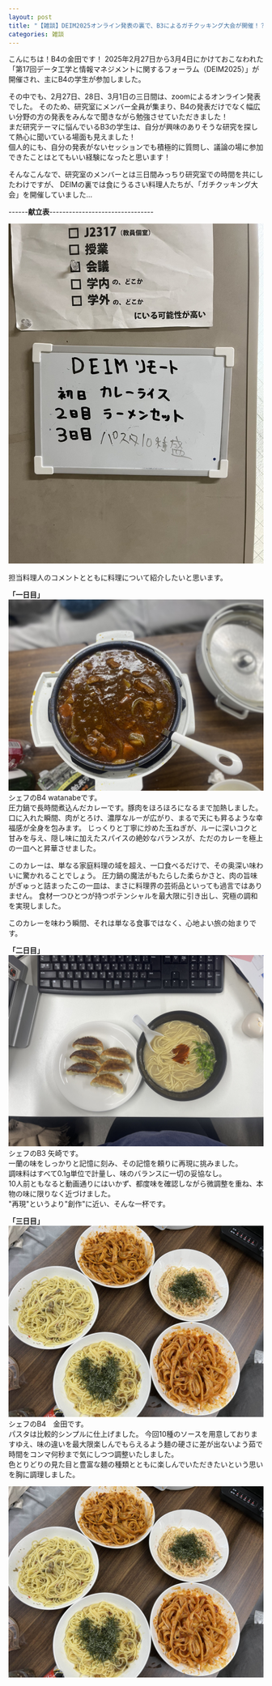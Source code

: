 ```yaml
---
layout: post
title: "【雑談】DEIM2025オンライン発表の裏で、B3によるガチクッキング大会が開催！？"
categories: 雑談
---
```

こんにちは！B4の金田です！
2025年2月27日から3月4日にかけておこなわれた「第17回データ工学と情報マネジメントに関するフォーラム（DEIM2025）」が開催され、主にB4の学生が参加しました。

その中でも、2月27日、28日、3月1日の三日間は、zoomによるオンライン発表でした。
そのため、研究室にメンバー全員が集まり、B4の発表だけでなく幅広い分野の方の発表をみんなで聞きながら勉強させていただきました！  
まだ研究テーマに悩んでいるB3の学生は、自分が興味のありそうな研究を探して熱心に聞いている場面も見えました！  
個人的にも、自分の発表がないセッションでも積極的に質問し、議論の場に参加できたことはとてもいい経験になったと思います！

そんなこんなで、研究室のメンバーとは三日間みっちり研究室での時間を共にしたわけですが、
DEIMの裏では食にうるさい料理人たちが、「ガチクッキング大会」を開催していました…

------**献立表**--------------------------------

![写真0](/assets/img/posts/20250301/kondate.jpg "献立")

担当料理人のコメントとともに料理について紹介したいと思います。

**「一日目」**
![写真1](/assets/img/posts/20250301/curry.jpg "渾身のカレー")
シェフのB4 watanabeです。  
圧力鍋で長時間煮込んだカレーです。豚肉をほろほろになるまで加熱しました。
口に入れた瞬間、肉がとろけ、濃厚なルーが広がり、まるで天にも昇るような幸福感が全身を包みます。
じっくりと丁寧に炒めた玉ねぎが、ルーに深いコクと甘みを与え、隠し味に加えたスパイスの絶妙なバランスが、ただのカレーを極上の一皿へと昇華させました。

このカレーは、単なる家庭料理の域を超え、一口食べるだけで、その奥深い味わいに驚かれることでしょう。
圧力鍋の魔法がもたらした柔らかさと、肉の旨味がぎゅっと詰まったこの一皿は、まさに料理界の芸術品といっても過言ではありません。
食材一つひとつが持つポテンシャルを最大限に引き出し、究極の調和を実現しました。

このカレーを味わう瞬間、それは単なる食事ではなく、心地よい旅の始まりです。

**「二日目」**
![写真2](/assets/img/posts/20250301/ramen.jpg "ジェネリック一蘭")
シェフのB3 矢崎です。  
一蘭の味をしっかりと記憶に刻み、その記憶を頼りに再現に挑みました。  
調味料はすべて0.1g単位で計量し、味のバランスに一切の妥協なし。  
10人前ともなると動画通りにはいかず、都度味を確認しながら微調整を重ね、本物の味に限りなく近づけました。  
"再現"というより"創作"に近い、そんな一杯です。  

**「三日目」**
![写真3](/assets/img/posts/20250301/pasta1.jpg "パスタ一陣")
シェフのB4　金田です。  
パスタは比較的シンプルに仕上げました。
今回10種のソースを用意しておりますゆえ、味の違いを最大限楽しんでもらえるよう麺の硬さに差が出ないよう茹で時間をコンマ何秒まで気にしつつ調整いたしました。  
色とりどりの見た目と豊富な麺の種類とともに楽しんでいただきたいという思いを胸に調理しました。

![写真4](/assets/img/posts/20250301/pasta1.jpg "パスタ二陣")
